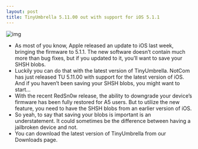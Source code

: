 ```yaml
---
layout: post
title: TinyUmbrella 5.11.00 out with support for iOS 5.1.1
---
```

![img](http://media.idownloadblog.com/wp-content/uploads/2012/02/shsh-tinyumbrella.jpg)
* As most of you know, Apple released an update to iOS last week, bringing the firmware to 5.1.1. The new software doesn’t contain much more than bug fixes, but if you updated to it, you’ll want to save your SHSH blobs.
* Luckily you can do that with the latest version of TinyUmbrella. NotCom has just released TU 5.11.00 with support for the latest version of iOS. And if you haven’t been saving your SHSH blobs, you might want to start…
* With the recent RedSn0w release, the ability to downgrade your device’s firmware has been fully restored for A5 users. But to utilize the new feature, you need to have the SHSH blobs from an earlier version of iOS.
* So yeah, to say that saving your blobs is important is an understatement. It could sometimes be the difference between having a jailbroken device and not.
* You can download the latest version of TinyUmbrella from our Downloads page.

